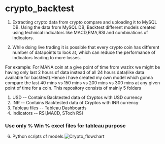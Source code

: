 # crypto_backtest
1. Extracting crypto data from crypto compare and uploading it to MySQL DB. Using the data from MySQL DB, Backtest different models created using technical indicators like MACD,EMA,RSI and combinations of indicators.

2. While doing live trading it is possible that every crypto coin has different number of datapoints to look at, which can reduce the performance of indicators leading to more losses.

For example: For MANA coin at a give point of time from wazirx we might be having only last 2 hours of data instead of all 24 hours data(like data available for backtest).Hence i have created my own model which gonna compare the last 40 mins vs 150 mins vs 200 mins vs 300 mins at any given point of time for a coin. 
This repository consists of mainly 5 folders
1) USD  -- Contains Backtested data of Cryptos with USD currency
2) INR  -- Contains Backtested data of Cryptos with INR currency
3) Tableau files -- Tableau Dashboards
4) Indicators -- RSI,MACD, SToch RSI

### Use only % Win % excel files for tableau purpose

6) Python scripts of models.![Crypto_flowchart](https://user-images.githubusercontent.com/32518059/153922122-270e09d5-285b-4132-b69e-505ab9ad1a9e.png)
